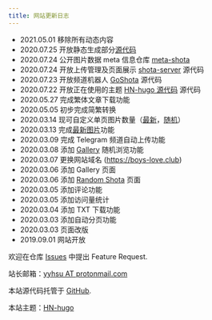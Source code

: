 ```yaml
---
title: 网站更新日志
---
```


- 2021.05.01 移除所有动态内容
- 2020.07.25 开放静态生成部分[源代码](https://github.com/yiyang-hsu/boys-love)
- 2020.07.24 公开图片数据 meta 信息仓库 [meta-shota](https://github.com/yiyang-hsu/meta-shota)
- 2020.07.24 开放上传管理及页面展示 [shota-server](https://github.com/yiyang-hsu/shota-server) 源代码
- 2020.07.23 开放频道机器人 [GoShota](https://github.com/yiyang-hsu/pixiv-tgbot) 源代码
- 2020.07.22 开放正在使用的主题 [HN-hugo 源代码](https://github.com/yiyang-hsu/HN-hugo) 源代码
- 2020.05.27 完成繁体文章下载功能
- 2020.05.05 初步完成简繁转换
- 2020.03.14 现可自定义单页图片数量（[最新](/shota/latest/12)，[随机](/shota/gallery/12)）
- 2020.03.13 完成[最新图片](/shota/latest/)功能
- 2020.03.09 完成 Telegram 频道自动上传功能
- 2020.03.08 添加 [Gallery](/shota/gallery/) 随机浏览功能
- 2020.03.07 更换网站域名 (https://boys-love.club)
- 2020.03.06 添加 Gallery 页面
- 2020.03.06 添加 [Random Shota](/shota/random/) 页面
- 2020.03.05 添加评论功能
- 2020.03.05 添加访问量统计
- 2020.03.04 添加 TXT 下载功能
- 2020.03.03 添加自动分页功能
- 2020.03.03 页面改版
- 2019.09.01 网站开放

欢迎在仓库 [Issues](https://github.com/yiyang-hsu/boys-love/issues) 中提出 Feature Request.

站长邮箱：[yyhsu AT protonmail.com](#)

本站源代码托管于 [GitHub](https://github.com/yiyang-hsu/boys-love).

本站主题：[HN-hugo](https://github.com/yiyang-hsu/HN-hugo)
